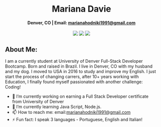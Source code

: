 <div align="center">
 
# **Mariana Davie** 

#### Denver, CO  | Email: marianahodniki1991@gmail.com
 
 <a href="https://mhdavie.github.io/Portfolio--Mariana-Davie-/" target="_blank" alt="Github Portfolio"><img src="https://img.shields.io/badge/-PORTFOLIO-181717?logo=GitHub"></a>
 <a href="https://www.linkedin.com/public-profile/settings?trk=d_flagship3_profile_self_view_public_profile" target="_blank" alt="LinkedIn"><img src="https://img.shields.io/badge/-LINKEDIN-0A66C2?logo=LinkedIn"></a>
 <a href="marianahodniki1991@gmail.com" target="_blank" alt="Gmail"><img src="https://img.shields.io/badge/-GMAIL-EA4335?logo=Gmail"></a>
 
 

</div>

## About Me:
  
  I am a currently student at University of Denver Full-Stack Developer Bootcamp. Born and raised in Brazil. I live in Denver, CO with my husband and my dog. I moved to USA in 2016 to study and improve my English. I just start the process of changing carrers, after 10+ years working with Education,  I finally found myself passionated with another challenge: Coding! 

- 🔭 I’m currently working on earning a Full Stack Developer certificate from University of Denver
- 🌱 I’m currently learning Java Script, Node.js.
- 📫 How to reach me: email:marianahodniki1991@gmail.com 
- ⚡ Fun fact: I speak 3 languages - Portuguese, English and Italian! 

